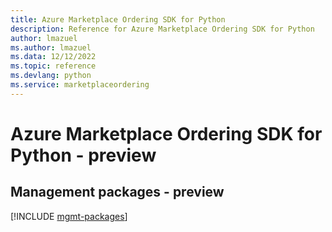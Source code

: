 ```yaml
---
title: Azure Marketplace Ordering SDK for Python
description: Reference for Azure Marketplace Ordering SDK for Python
author: lmazuel
ms.author: lmazuel
ms.data: 12/12/2022
ms.topic: reference
ms.devlang: python
ms.service: marketplaceordering
---
```

# Azure Marketplace Ordering SDK for Python - preview

## Management packages - preview
[!INCLUDE [mgmt-packages](marketplace-ordering-mgmt-index.md)]